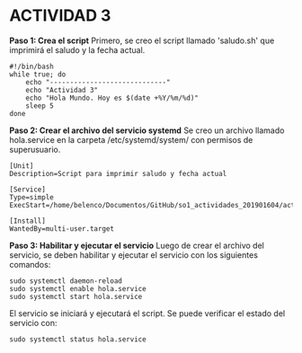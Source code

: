# ACTIVIDAD 3

**Paso 1: Crea el script**
Primero, se creo el script llamado 'saludo.sh' que imprimirá el saludo y la fecha actual.
```
#!/bin/bash
while true; do
    echo "-----------------------------"
    echo "Actividad 3"
    echo "Hola Mundo. Hoy es $(date +%Y/%m/%d)"
    sleep 5
done
```

**Paso 2: Crear el archivo del servicio systemd**
Se creo un archivo llamado hola.service en la carpeta /etc/systemd/system/ con permisos de superusuario.
```
[Unit]
Description=Script para imprimir saludo y fecha actual

[Service]
Type=simple
ExecStart=/home/belenco/Documentos/GitHub/so1_actividades_201901604/actividad3/saludo.sh

[Install]
WantedBy=multi-user.target
```

**Paso 3: Habilitar y ejecutar el servicio**
Luego de crear el archivo del servicio, se deben habilitar y ejecutar el servicio con los siguientes comandos:
```
sudo systemctl daemon-reload
sudo systemctl enable hola.service
sudo systemctl start hola.service
```

El servicio se iniciará y ejecutará el script. Se puede verificar el estado del servicio con:

`sudo systemctl status hola.service`
